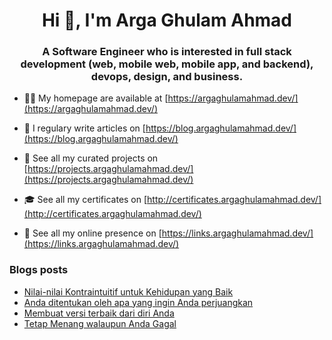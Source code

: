 <h1 align="center">Hi 👋, I'm Arga Ghulam Ahmad</h1>
<h3 align="center">A Software Engineer who is interested in full stack development (web, mobile web, mobile app, and backend), devops, design, and business.</h3>

- 👨‍💻 My homepage are available at [https://argaghulamahmad.dev/](https://argaghulamahmad.dev/)

- 📝 I regulary write articles on [https://blog.argaghulamahmad.dev/](https://blog.argaghulamahmad.dev/)

- 🚧 See all my curated projects on [https://projects.argaghulamahmad.dev/](https://projects.argaghulamahmad.dev/)

- 🎓 See all my certificates on [http://certificates.argaghulamahmad.dev/](http://certificates.argaghulamahmad.dev/)

- 🔗 See all my online presence on [https://links.argaghulamahmad.dev/](https://links.argaghulamahmad.dev/)

### Blogs posts
<!-- BLOG-POST-LIST:START -->
- [Nilai-nilai Kontraintuitif untuk Kehidupan yang Baik](https://blog.argaghulamahmad.dev/2021/11/15/5-nilai-kontraintuitif-untuk-kehidupan-yang-baik/)
- [Anda ditentukan oleh apa yang ingin Anda perjuangkan](https://blog.argaghulamahmad.dev/2021/11/15/anda-ditentukan-oleh-apa-yang-ingin-anda-perjuangkan/)
- [Membuat versi terbaik dari diri Anda](https://blog.argaghulamahmad.dev/2021/11/15/membuat-versi-terbaik-dari-diri-anda/)
- [Tetap Menang walaupun Anda Gagal](https://blog.argaghulamahmad.dev/2021/11/15/tetap-menang-walaupun-anda-gagal/)
<!-- BLOG-POST-LIST:END -->
